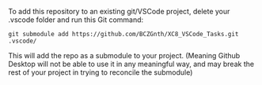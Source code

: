 To add this repository to an existing git/VSCode project, delete your .vscode folder and run this
Git command: 

	git submodule add https://github.com/BCZGnth/XC8_VSCode_Tasks.git .vscode/

This will add the repo as a submodule to your project. 
(Meaning Github Desktop will not be able to use it in any meaningful way, 
and may break the rest of your project in trying to reconcile the submodule)
